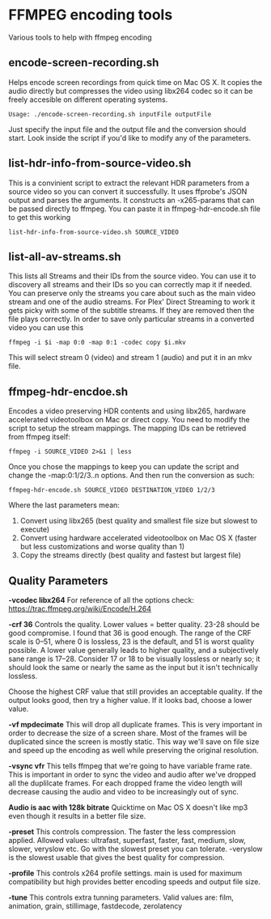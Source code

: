 # FFMPEG encoding tools
Various tools to help with ffmpeg encoding

## encode-screen-recording.sh
Helps encode screen recordings from quick time on Mac OS X. It copies the audio directly but compresses the video using libx264 codec so it can be freely accesible on different operating systems.

```
Usage: ./encode-screen-recording.sh inputFile outputFile
```
Just specify the input file and the output file and the conversion should start. Look inside the script if you'd like to modify any of the parameters.

## list-hdr-info-from-source-video.sh
This is a convinient script to extract the relevant HDR parameters from a source video so you can convert it successfully. It uses ffprobe's JSON output and parses the arguments. It constructs an -x265-params that can be passed directly to ffmpeg. You can paste it in ffmpeg-hdr-encode.sh file to get this working

```
list-hdr-info-from-source-video.sh SOURCE_VIDEO
```

## list-all-av-streams.sh
This lists all Streams and their IDs from the source video. You can use it to discovery all streams and their IDs so you can correctly map it if needed. You can preserve only the streams you care about such as the main video stream and one of the audio streams. For Plex' Direct Streaming to work it gets picky with some of the subtitle streams. If they are removed then the file plays correctly. In order to save only particular streams in a converted video you can use this

```
ffmpeg -i $i -map 0:0 -map 0:1 -codec copy $i.mkv
```

This will select stream 0 (video) and stream 1 (audio) and put it in an mkv file.

## ffmpeg-hdr-encdoe.sh
Encodes a video preserving HDR contents and using libx265, hardware accelerated videotoolbox on Mac or direct copy. You need to modify the script to setup the stream mappings. The mapping IDs
can be retrieved from ffmpeg itself:

```
ffmpeg -i SOURCE_VIDEO 2>&1 | less
```

Once you chose the mappings to keep you can update the script and change the -map:0:1/2/3..n options. And then run the conversion as such:

```
ffmpeg-hdr-encode.sh SOURCE_VIDEO DESTINATION_VIDEO 1/2/3
```

Where the last parameters mean:
1. Convert using libx265 (best quality and smallest file size but slowest to execute)
2. Convert using hardware accelerated videotoolbox on Mac OS X (faster but less customizations and worse quality than 1)
3. Copy the streams directly (best quality and fastest but largest file)

## Quality Parameters
**-vcodec libx264**
For reference of all the options check: https://trac.ffmpeg.org/wiki/Encode/H.264

**-crf 36**
Controls the quality. Lower values = better quality. 23-28 should be good compromise. I found that 36 is good enough. The range of the CRF scale is 0–51, where 0 is lossless, 23 is the default, and 51 is worst quality possible.
A lower value generally leads to higher quality, and a subjectively sane range is 17–28. Consider 17 or 18 to be visually lossless or nearly so; it should look the same or nearly the same as the input but it isn't technically lossless.

Choose the highest CRF value that still provides an acceptable quality. If the output looks good, then try a higher value. If it looks bad, choose a lower value.

**-vf mpdecimate**
This will drop all duplicate frames. This is very important in order to decrease the size of a screen share. Most of the
frames will be duplicated since the screen is mostly static. This way we'll save on file size and speed up the encoding as well
while preserving the original resolution.

**-vsync vfr**
This tells ffmpeg that we're going to have variable frame rate. This is important in order to sync the video and audio after we've dropped all the duplilcate frames. For each dropped frame the video length will decrease causing the audio and video to be increasingly out of sync.

**Audio is aac with 128k bitrate**
Quicktime on Mac OS X doesn't like mp3 even though it results in a better file size.

**-preset**
This controls compression. The faster the less compression applied. Allowed values: ultrafast, superfast, faster, fast, medium, slow, slower, veryslow etc. Go with the slowest preset you can tolerate. -veryslow is the slowest usable that gives the best quality for compression.

**-profile**
This controls x264 profile settings. main is used for maximum compatibility but high provides better encoding speeds and output file size.

**-tune**
This controls extra tunning parameters. Valid values are: film, animation, grain, stillimage, fastdecode, zerolatency
